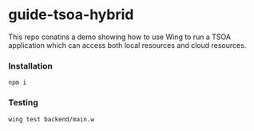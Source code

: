 # guide-tsoa-hybrid

This repo conatins a demo showing how to use Wing to run a TSOA application which can access both local resources and cloud resources.

### Installation

`npm i`

### Testing

`wing test backend/main.w`